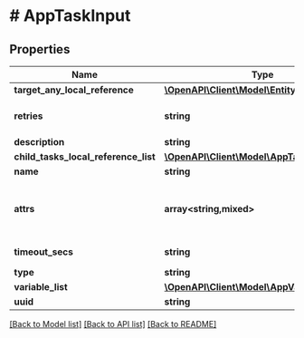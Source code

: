 # # AppTaskInput

## Properties

Name | Type | Description | Notes
------------ | ------------- | ------------- | -------------
**target_any_local_reference** | [**\OpenAPI\Client\Model\EntityReference**](EntityReference.md) |  | [optional]
**retries** | **string** | Number of retries for the task. | [optional]
**description** | **string** |  | [optional]
**child_tasks_local_reference_list** | [**\OpenAPI\Client\Model\AppTaskReference[]**](AppTaskReference.md) |  | [optional]
**name** | **string** |  |
**attrs** | **array<string,mixed>** | Task attrs for application of type object. | [optional]
**timeout_secs** | **string** | task timeout. | [optional]
**type** | **string** |  |
**variable_list** | [**\OpenAPI\Client\Model\AppVariableInput[]**](AppVariableInput.md) |  | [optional]
**uuid** | **string** |  |

[[Back to Model list]](../../README.md#models) [[Back to API list]](../../README.md#endpoints) [[Back to README]](../../README.md)

